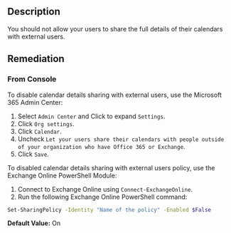 ## Description

You should not allow your users to share the full details of their calendars with external users.

## Remediation

### From Console

To disable calendar details sharing with external users, use the Microsoft 365 Admin Center:

1. Select `Admin Center` and Click to expand `Settings`.
2. Click `Org settings`.
3. Click `Calendar`.
4. Uncheck `Let your users share their calendars with people outside of your organization who have Office 365 or Exchange`.
5. Click `Save`.

To disabled calendar details sharing with external users policy, use the Exchange Online PowerShell Module:

1. Connect to Exchange Online using `Connect-ExchangeOnline`.
2. Run the following Exchange Online PowerShell command:

```bash
Set-SharingPolicy -Identity "Name of the policy" -Enabled $False
```

**Default Value:** On
